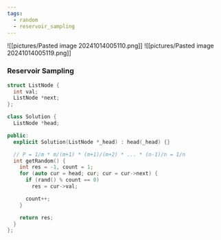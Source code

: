 ```yaml
---
tags:
  - random
  - reservoir_sampling
---
```

![[pictures/Pasted image 20241014005110.png]]
![[pictures/Pasted image 20241014005119.png]]



### Reservoir Sampling

```c++
struct ListNode {
  int val;
  ListNode *next;
};

class Solution {
  ListNode *head;

public:
  explicit Solution(ListNode *_head) : head(_head) {}

  // P = 1/m * m/(m+1) * (m+1)/(m+2) * ... * (n-1)/n = 1/n
  int getRandom() {
    int res = -1, count = 1;
    for (auto cur = head; cur; cur = cur->next) {
      if (rand() % count == 0)
        res = cur->val;

      count++;
    }

    return res;
  }
};
```